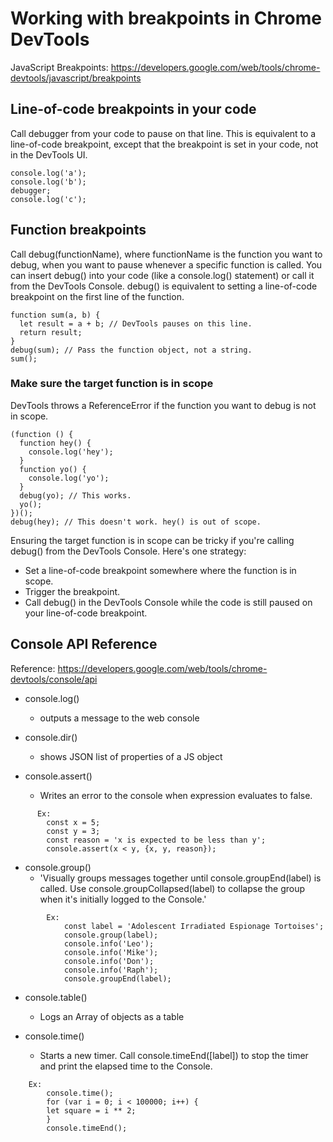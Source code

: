 # Working with breakpoints in Chrome DevTools

JavaScript Breakpoints: https://developers.google.com/web/tools/chrome-devtools/javascript/breakpoints

## Line-of-code breakpoints in your code
Call debugger from your code to pause on that line. This is equivalent to a line-of-code breakpoint, except that the breakpoint is set in your code, not in the DevTools UI.
```
console.log('a');
console.log('b');
debugger;
console.log('c');
```

## Function breakpoints
Call debug(functionName), where functionName is the function you want to debug, when you want to pause whenever a specific function is called. You can insert debug() into your code (like a console.log() statement) or call it from the DevTools Console. debug() is equivalent to setting a line-of-code breakpoint on the first line of the function.
```
function sum(a, b) {
  let result = a + b; // DevTools pauses on this line.
  return result;
}
debug(sum); // Pass the function object, not a string.
sum();
```

### Make sure the target function is in scope
DevTools throws a ReferenceError if the function you want to debug is not in scope.
```
(function () {
  function hey() {
    console.log('hey');
  }
  function yo() {
    console.log('yo');
  }
  debug(yo); // This works.
  yo();
})();
debug(hey); // This doesn't work. hey() is out of scope.
```
Ensuring the target function is in scope can be tricky if you're calling debug() from the DevTools Console. Here's one strategy:
* Set a line-of-code breakpoint somewhere where the function is in scope.
* Trigger the breakpoint.
* Call debug() in the DevTools Console while the code is still paused on your line-of-code breakpoint.


## Console API Reference

Reference: https://developers.google.com/web/tools/chrome-devtools/console/api

* console.log() 
  * outputs a message to the web console
  
* console.dir()
  * shows JSON list of properties of a JS object
  
* console.assert()
  * Writes an error to the console when expression evaluates to false.
  
```
      Ex: 
        const x = 5;
        const y = 3;
        const reason = 'x is expected to be less than y';
        console.assert(x < y, {x, y, reason});
```
      
* console.group()
  * 'Visually groups messages together until console.groupEnd(label) is called. Use console.groupCollapsed(label) to collapse the group when it's initially logged to the Console.'
  
```
        Ex:
            const label = 'Adolescent Irradiated Espionage Tortoises';
            console.group(label);
            console.info('Leo');
            console.info('Mike');
            console.info('Don');
            console.info('Raph');
            console.groupEnd(label);
```

* console.table()
  * Logs an Array of objects as a table
  
* console.time()
  * Starts a new timer. Call console.timeEnd([label]) to stop the timer and print the elapsed time to the Console.
  
```
    Ex:
        console.time();
        for (var i = 0; i < 100000; i++) {
        let square = i ** 2;
        }
        console.timeEnd();   
  ```


